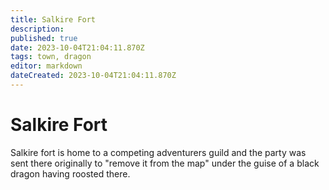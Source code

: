 ```yaml
---
title: Salkire Fort
description: 
published: true
date: 2023-10-04T21:04:11.870Z
tags: town, dragon
editor: markdown
dateCreated: 2023-10-04T21:04:11.870Z
---
```


# Salkire Fort
Salkire fort is home to a competing adventurers guild and the party was sent there originally to "remove it from the map" under the guise of a black dragon having roosted there.

